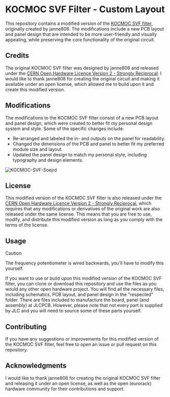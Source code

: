 # KOCMOC SVF Filter - Custom Layout

This repository contains a modified version of the [KOCMOC SVF filter](https://github.com/janne808/Kocmoc-Eurorack), originally created by janne808.
The modifications include a new PCB layout and panel design that are intended to be more user-friendly and visually appealing, while preserving the core functionality of the original circuit.

## Credits

The original KOCMOC SVF filter was designed by janne808 and released under the [CERN Open Hardware Licence Version 2 - Strongly Reciprocal](https://ohwr.org/cernohl). I would like to thank janne808 for creating the original circuit and making it available under an open license, which allowed me to build upon it and create this modified version.

## Modifications

The modifications to the KOCMOC SVF filter consist of a new PCB layout and panel design, which were created to better fit my personal design system and style. Some of the specific changes include:

- Re-arranged and labeled the in- and outputs on the panel for readability.
- Changed the dimensions of the PCB and panel to better fit my preferred module size and layout.
- Updated the panel design to match my personal style, including typography and design elements.

![KOCMOC-SVF-Soejrd](https://user-images.githubusercontent.com/34421739/227522390-2ce958e3-542a-442b-aa27-4c31685ccd3d.png)

## License

This modified version of the KOCMOC SVF filter is also released under the [CERN Open Hardware Licence Version 2 - Strongly Reciprocal](https://ohwr.org/cernohl), which requires that any modifications or derivatives of the original work are also released under the same license. This means that you are free to use, modify, and distribute this modified version as long as you comply with the terms of the license.

## Usage
> [!CAUTION]
> The frequency potentiometer is wired backwards, you'll have to modify this yourself.

If you want to use or build upon this modified version of the KOCMOC SVF filter, you can clone or download this repository and use the files as you would any other open hardware project. You will find all the necessary files, including schematics, PCB layout, and panel design in the "respected" folder. There are files included to manufacture the board, panel (and assembly) at JLCPCB. However, please note that not every part is supplied by JLC and you will need to source some of these parts yourself.


## Contributing

If you have any suggestions or improvements for this modified version of the KOCMOC SVF filter, feel free to open an issue or pull request on this repository.

## Acknowledgments

I would like to thank janne808 for creating the original KOCMOC SVF filter and releasing it under an open license, as well as the open (eurorack) hardware community for their contributions and support.
